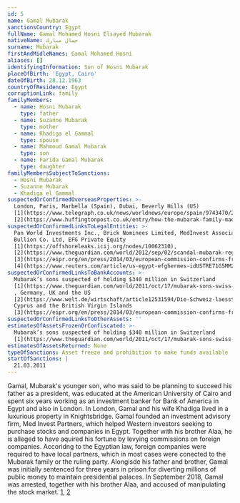 ```yaml
---
id: 5
name: Gamal Mubarak
sanctionsCountry: Egypt
fullName: Gamal Mohamed Hosni Elsayed Mubarak
nativeName: جمال مبارك
surname: Mubarak
firstAndMidleNames: Gamal Mohamed Hosni
aliases: []
identifyingInformation: Son of Hosni Mubarak
placeOfBirth: 'Egypt, Cairo'
dateOfBirth: 28.12.1963
countryOfResidence: Egypt
corruptionLink: family
familyMembers:
  - name: Hosni Mubarak
    type: father
  - name: Suzanne Mubarak
    type: mother
  - name: Khadiga el Gammal
    type: spouse
  - name: Mahmoud Gamal Mubarak
    type: son
  - name: Farida Gamal Mubarak
    type: daughter
familyMembersSubjectToSanctions:
  - Hosni Mubarak
  - Suzanne Mubarak
  - Khadiga el Gammal
suspectedOrConfirmedOverseasProperties: >-
  London, Paris, Marbella (Spain), Dubai, Beverly Hills (US)
  [1](https://www.telegraph.co.uk/news/worldnews/europe/spain/9743470/23-million-of-Hosni-Mubarak-assets-seized-in-Spain.html),
  [2](https://www.huffingtonpost.co.uk/entry/how-the-mubarak-family-made-its-billions_n_821757)
suspectedOrConfirmedLinksToLegalEntities: >-
  Pan World Investments Inc., Brick Nominees Limited, MedInvest Associates Ltd.,
  Bullion Co. Ltd, EFG Private Equity 
  [1](https://offshoreleaks.icij.org/nodes/10062310),
  [2](https://www.theguardian.com/world/2012/sep/02/scandal-mubarak-regime-millions-assets-uk),
  [3](https://eipr.org/en/press/2014/03/european-commission-confirms-freezing-four-bank-accounts-related-gamal-mubarak-cyprus),
  [4](https://www.reuters.com/article/us-egypt-efghermes-idUSTRE71G5MM20110217)
suspectedOrConfirmedLinksToBankAccounts: >-
  Mubarak’s sons suspected of holding $340 million in Switzerland
  [1](https://www.theguardian.com/world/2011/oct/17/mubarak-sons-swiss-bank-accounts)
  , Germany, UK and the US
  [2](https://www.welt.de/wirtschaft/article12531594/Die-Schweiz-laesst-Mubarak-nicht-mehr-an-sein-Geld.html),
  Cyprus and the British Virgin Islands
  [3](https://eipr.org/en/press/2014/03/european-commission-confirms-freezing-four-bank-accounts-related-gamal-mubarak-cyprus)
suspectedOrConfirmedLinksToOtherAssets: ''
estimatesOfAssetsFrozenOrConfiscated: >-
  Mubarak’s sons suspected of holding $340 million in Switzerland
  [1](https://www.theguardian.com/world/2011/oct/17/mubarak-sons-swiss-bank-accounts)
estimatesOfAssetsReturned: None
typeOfSanctions: Asset freeze and prohibition to make funds available
startOfSanctions: |
  21.03.2011
---
```

Gamal, Mubarak's younger son, who was said to be planning to succeed his father 
as a president, was educated at the American University of Cairo and spent six 
years working as an investment banker for Bank of America in Egypt and also in 
London. In London, Gamal and his wife Khadiga lived in a luxurious property in 
Knightsbridge. Gamal founded an investment advisory firm, Med Invest Partners, 
which helped Western investors seeking to purchase stocks and companies in 
Egypt.
Together with his brother Alaa, he is alleged to have aquired his fortune by 
levying commissions on foreign companies. Accoridng to the Egyptian law, foreign 
companies were required to have local partners, which in most cases were 
conected to the Mubarak family or the ruling party. Alongisde his father and 
brother, Gamal was initially sentenced for three years in prison for diverting 
millions of public money to maintain presidential palaces. In September 2018, 
Gamal was arrested, together with his brother Alaa, and accused of manipulating 
the stock market. 
[1](https://www.huffingtonpost.com/2011/02/11/how-the-mubarak-family-made-its-billions_n_821757.html), 
[2](https://madamasr.com/en/2018/10/01/feature/politics/the-mubaraks-quick-turn-through-the-jailhouse-turnstile/)

